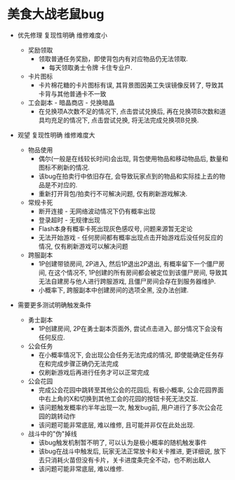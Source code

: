 # 美食大战老鼠bug
* 优先修理 复现性明确 维修难度小
  * 奖励领取
    * 领取普通任务奖励，即使背包内有对应物品仍无法领取.
      * 每天领取勇士令牌 卡住专业户.
  * 卡片图标
    * 卡片棉花糖的卡片图标有误, 其背景图因美工失误镜像反转了, 导致其卡背与其他普通卡不一致 
  * 工会副本 - 暗晶商店 - 兑换暗晶
    * 在兑换项A次数不足的情况下, 点击尝试兑换后, 再在兑换项B次数和道具均充足的情况下, 点击尝试兑换, 将无法完成兑换项B兑换.

* 观望 复现性明确 维修难度大
  * 物品使用
    * 偶尔(一般是在线较长时间)会出现, 背包使用物品和移动物品后, 数量和图标不刷新的情况.
    * 该bug在拍卖行中依旧存在, 会导致玩家点到的物品和实际挂上去的物品是不对应的.
    * 重新打开背包/拍卖行不可解决问题, 仅有刷新游戏解决.
  * 常规卡死
    * 断开连接 - 无网络波动情况下仍有概率出现
    * 登录超时 - 无规律出现
    * Flash本身有概率卡死出现灰色感叹号, 问题来源暂无定论
    * 无法开始游戏 - 任何房间都有概率出现点击开始游戏后没任何反应的情况, 仅有刷新游戏可以解决问题
  * 跨服副本
    * 1P创建带锁房间, 2P进入, 然后1P退出2P退出, 有概率留下一个僵尸房间, 在这个情况不, 1P创建的所有房间都会被定位到该僵尸房间, 导致其无法自建房与他人进行跨服游戏, 且僵尸房间会存在到服务器维护.
    * 小概率下, 跨服副本中创建房间的选项全黑, 没办法创建.

* 需要更多测试明确触发条件
  * 勇士副本
    * 1P创建房间, 2P在勇士副本页面外, 尝试点击进入, 部分情况下会没有任何反应.
  * 公会任务
    * 在小概率情况下, 会出现公会任务无法完成的情况, 即使能确定任务存在和完成步骤正确仍无法完成
    * 仅刷新游戏后再进行任务才可以正常完成
  * 公会花园
    * 完成公会花园中跳转至其他公会的花园后, 有极小概率, 公会花园界面中右上角的X和切换到其他工会的花园的按钮卡死无法交互.
    * 该问题触发概率约半年出现一次, 触发bug前, 用户进行了多次公会花园的跳转动作
    * 该问题可能非常底层, 难以维修, 且可能并非仅在此处出现.
  * 战斗中的"伪"掉线
    * 该bug触发机制暂不明了, 可以认为是极小概率的随机触发事件 
    * 该bug在战斗中触发后, 玩家无法正常放卡和关卡推进, 更详细说, 放下去只消耗火苗但没有卡片，关卡进度条完全不动，也不刷出敌人
    * 该问题可能非常底层, 难以维修.